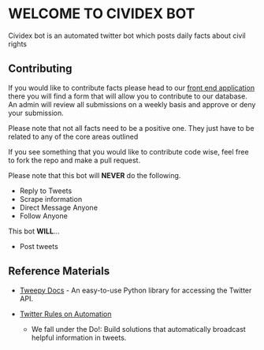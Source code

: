 # WELCOME TO CIVIDEX BOT

Cividex bot is an automated twitter bot which posts daily facts about civil rights


## Contributing 

If you would like to contribute facts please head to our [front end application](cividex-frontend.vercel.app/) there you will find a form that will allow you to contribute to our database. An admin will review all submissions on a weekly basis and approve or deny your submission.  

Please note that not all facts need to be a positive one. They just have to be related to any of the core areas outlined

If you see something that you would like to contribute code wise, feel free to fork the repo and make a pull request. 

Please note that this bot will **NEVER** do the following.

- Reply to Tweets
- Scrape information
- Direct Message Anyone
- Follow Anyone

This bot **WILL**...

- Post tweets

## Reference Materials

- [Tweepy Docs](http://www.tweepy.org/) - An easy-to-use Python library for accessing the Twitter API.

- [Twitter Rules on Automation](https://support.twitter.com/articles/76915)
    - We fall under the Do!: Build solutions that automatically broadcast helpful information in tweets.
